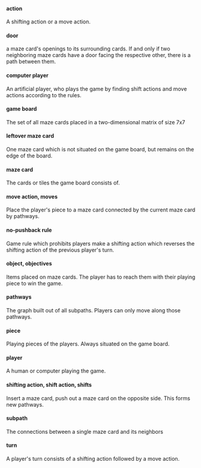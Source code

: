 #### action
A shifting action or a move action.
#### door
a maze card's openings to its surrounding cards. If and only if two neighboring maze cards have a door facing the respective other, there is a path between them.
#### computer player
An artificial player, who plays the game by finding shift actions and move actions according to the rules.
#### game board
The set of all maze cards placed in a two-dimensional matrix of size 7x7
#### leftover maze card
One maze card which is not situated on the game board, but remains on the edge of the board.
#### maze card
The cards or tiles the game board consists of.
#### move action, moves
Place the player's piece to a maze card connected by the current maze card by pathways.
#### no-pushback rule
Game rule which prohibits players make a shifting action which reverses the shifting action of the previous player's turn.
#### object, objectives
Items placed on maze cards. The player has to reach them with their playing piece to win the game.
#### pathways
The graph built out of all subpaths. Players can only move along those pathways.
#### piece
Playing pieces of the players. Always situated on the game board.
#### player
A human or computer playing the game.
#### shifting action, shift action, shifts
Insert a maze card, push out a maze card on the opposite side. This forms new pathways.
#### subpath
The connections between a single maze card and its neighbors
#### turn
A player's turn consists of a shifting action followed by a move action.